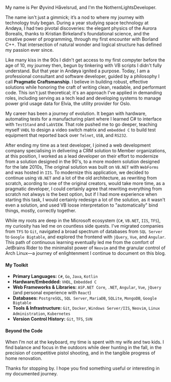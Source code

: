 My name is Per Øyvind Håvelsrud, and I'm the NothernLightsDeveloper.

The name isn't just a gimmick; it’s a nod to where my journey with technology truly began. During a year studying space technology at Andøya, I had two pivotal discoveries: the elegant physics of the Aurora Borealis, thanks to Kristian Birkeland's foundational science, and the creative power of programming, through my first encounter with Borland C++. That intersection of natural wonder and logical structure has defined my passion ever since.

Like many kiss in the 90s I didn't get access to my first compyter before the age of 10, my journey then, begun by tinkering with VB scripts I didn't fully understand. But that year in Andøya ignited a purpose. Today, I am a professional consultant and software developer, guided by a philosophy I call **Pragmatic Craftsmanship**. I believe in building robust, effective solutions while honoring the craft of writing clean, readable, and performant code. This isn't just theoretical; it's an approach I've applied in demanding roles, including serving as a tech lead and developing systems to manage power grid usage data for Elvia, the utility provider for Oslo.

My career has been a journey of evolution. It began with hardware, automating tests for a manufacturing plant where I learned C# to interface with `TestStand` and `LabVIEW`. That role pushed me to go deeper, teaching myself `VHDL` to design a video switch matrix and `embedded C` to build test equipment that reported back over `Telnet`, `USB`, and `RS232`.

After ending my time as a test developer, I joined a web development company specialising in delivering a CRM solution to Member organizations, at this position, I worked as a lead developer on their effort to modernize from a solution designed in the 90's, to a more modern solution designed for the late 2010s, The original solution was built on `VB.NET` with `WebForms` and was hosted in `IIS`. To modernize this application, we decided to continue using `VB.NET` and a lot of the old architecture, as rewriting from scratch, acording to one of the original creators, would take more time, as a pragmatic developer, I could certainly agree that rewriting everything from scratch not always is the best option, but if I had more experience when starting this task, I would certainly redesign a lot of the solution, as it wasn't even a solution, and used VB loose interpretation to "automatically" bind things, mostly, correctly together.

While my roots are deep in the Microsoft ecosystem (`C#`, `VB.NET`, `IIS`, `TFS`), my curiosity has led me on countless side quests. I've migrated companies from `TFS` to `Git`, navigated a broad spectrum of databases from `SQL Server` to `Google Bigtable`, and explored the frontend with `jQuery`, `Vue`, and `Angular`. This path of continuous learning eventually led me from the comfort of JetBrains Rider to the minimalist power of `Neovim` and the granular control of Arch Linux—a journey of enlightenment I continue to document on this blog.

#### My Toolkit

* **Primary Languages:** `C#`, `Go`, `Java`, `Kotlin`
* **Hardware/Embedded:** `VHDL`, `Embedded C`
* **Web Frameworks & Libraries:** `ASP.NET Core`, `.NET`, `Angular`, `Vue`, `jQuery` (and personal experience with `React`)
* **Databases:** `PostgreSQL`, `SQL Server`, `MariaDB`, `SQLite`, `MongoDB`, `Google Bigtable`
* **Tools & Infrastructure:** `Git`, `Docker`, `Windows Server/IIS`, `Neovim`, `Linux Administration`, `Kubernetes`
* **Version Control History:** `Git`, `TFS`, `SVN`

#### Beyond the Code

When I’m not at the keyboard, my time is spent with my wife and two kids. I find balance and focus in the outdoors while deer hunting in the fall, in the precision of competitive pistol shooting, and in the tangible progress of home renovation.

Thanks for stopping by. I hope you find something useful or interesting in my documented journey.
